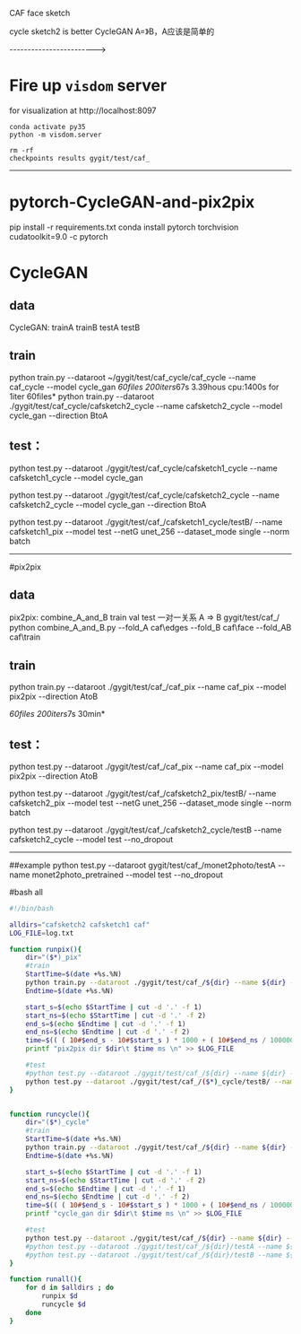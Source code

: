 CAF face sketch

cycle sketch2 is better
CycleGAN A=》B，A应该是简单的

------------------------>


# Fire up `visdom` server 
for visualization at 
http://localhost:8097

```
conda activate py35
python -m visdom.server

rm -rf 
checkpoints results gygit/test/caf_ 

```
--------------------------------------------------------------------------

# pytorch-CycleGAN-and-pix2pix
pip install -r requirements.txt 
conda install pytorch torchvision cudatoolkit=9.0 -c pytorch

# CycleGAN

## data
CycleGAN:
trainA trainB
testA testB

## train
python train.py --dataroot ~/gygit/test/caf_cycle/caf_cycle --name caf_cycle --model cycle_gan
*60files 200iters*67s 3.39hous cpu:1400s for 1iter 60files*
python train.py --dataroot ./gygit/test/caf_cycle/cafsketch2_cycle --name cafsketch2_cycle --model cycle_gan  --direction BtoA

## test：
python test.py --dataroot ./gygit/test/caf_cycle/cafsketch1_cycle --name cafsketch1_cycle --model cycle_gan

python test.py --dataroot ./gygit/test/caf_cycle/cafsketch2_cycle --name cafsketch2_cycle --model cycle_gan --direction BtoA

python test.py --dataroot ./gygit/test/caf_/cafsketch1_cycle/testB/ --name cafsketch1_pix --model test --netG unet_256 --dataset_mode single --norm batch

--------------------------------------------------------------------------

#pix2pix

## data
pix2pix: combine_A_and_B
train val 
test
一对一关系 A => B
gygit/test/caf_/
python combine_A_and_B.py --fold_A caf\\edges --fold_B caf\\face --fold_AB caf\\train

## train

python train.py --dataroot ./gygit/test/caf_/caf_pix --name caf_pix --model pix2pix --direction AtoB

*60files 200iters*7s 30min*

## test：

python test.py --dataroot ./gygit/test/caf_/caf_pix --name caf_pix --model pix2pix --direction AtoB

python test.py --dataroot ./gygit/test/caf_/cafsketch2_pix/testB/ --name cafsketch2_pix --model test --netG unet_256 --dataset_mode single --norm batch

python test.py --dataroot ./gygit/test/caf_/cafsketch2_cycle/testB --name cafsketch2_cycle --model test --no_dropout

--------------------------------------------------------------------------
##example
python test.py --dataroot gygit/test/caf_/monet2photo/testA --name monet2photo_pretrained --model test --no_dropout

#bash all
```bash
#!/bin/bash

alldirs="cafsketch2 cafsketch1 caf"
LOG_FILE=log.txt

function runpix(){
    dir="($*)_pix"
    #train
    StartTime=$(date +%s.%N)
    python train.py --dataroot ./gygit/test/caf_/${dir} --name ${dir} --model pix2pix --direction BtoA
    Endtime=$(date +%s.%N)

    start_s=$(echo $StartTime | cut -d '.' -f 1)  
    start_ns=$(echo $StartTime | cut -d '.' -f 2)  
    end_s=$(echo $Endtime | cut -d '.' -f 1)  
    end_ns=$(echo $Endtime | cut -d '.' -f 2)  
    time=$(( ( 10#$end_s - 10#$start_s ) * 1000 + ( 10#$end_ns / 1000000 - 10#$start_ns / 1000000 ) ))  
    printf "pix2pix dir $dir\t $time ms \n" >> $LOG_FILE

    #test
    #python test.py --dataroot ./gygit/test/caf_/${dir} --name ${dir} --model pix2pix --direction AtoB
    python test.py --dataroot ./gygit/test/caf_/($*)_cycle/testB/ --name ${dir} --model test --netG unet_256 --dataset_mode single --norm batch
}


function runcycle(){
    dir="($*)_cycle"
    #train
    StartTime=$(date +%s.%N)
    python train.py --dataroot ./gygit/test/caf_/${dir} --name ${dir} --model cycle_gan
    Endtime=$(date +%s.%N)

    start_s=$(echo $StartTime | cut -d '.' -f 1)  
    start_ns=$(echo $StartTime | cut -d '.' -f 2)  
    end_s=$(echo $Endtime | cut -d '.' -f 1)  
    end_ns=$(echo $Endtime | cut -d '.' -f 2)  
    time=$(( ( 10#$end_s - 10#$start_s ) * 1000 + ( 10#$end_ns / 1000000 - 10#$start_ns / 1000000 ) ))  
    printf "cycle_gan dir $dir\t $time ms \n" >> $LOG_FILE

    #test
    python test.py --dataroot ./gygit/test/caf_/${dir} --name ${dir} --model cycle_gan
    #python test.py --dataroot ./gygit/test/caf_/${dir}/testA --name ${dir} --model test --no_dropout
    #python test.py --dataroot ./gygit/test/caf_/${dir}/testB --name ${dir} --model test --no_dropout
}

function runall(){
    for d in $alldirs ; do
        runpix $d
        runcycle $d
    done
}

